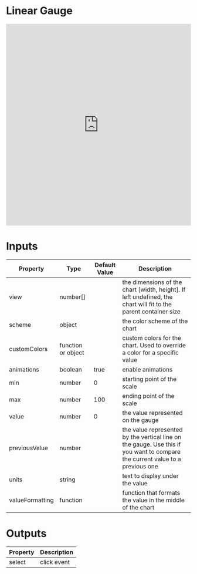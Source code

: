 # Linear Gauge

<iframe width="100%" height="550" frameborder="0" src="https://embed.plnkr.co/yIm5sYQEXdJ8ThIxg0gM?show=preview">
</iframe>

# Inputs

| Property        | Type               | Default Value | Description                                                                                                                  |
|-----------------|--------------------|---------------|------------------------------------------------------------------------------------------------------------------------------|
| view            | number[]           |               | the dimensions of the chart [width, height]. If left undefined, the chart will fit to the parent container size              |
| scheme          | object             |               | the color scheme of the chart                                                                                                |
| customColors    | function or object |               | custom colors for the chart. Used to override a color for a specific value                                                   |
| animations      | boolean            | true          | enable animations                                                                                                            |
| min             | number             | 0             | starting point of the scale                                                                                                  |
| max             | number             | 100           | ending point of the scale                                                                                                    |
| value           | number             | 0             | the value represented on the gauge                                                                                           |
| previousValue   | number             |               | the value represented by the vertical line on the gauge. Use this if you want to compare the current value to a previous one |
| units           | string             |               | text to display under the value                                                                                              |
| valueFormatting | function           |               | function that formats the value in the middle of the chart                                                                   |

# Outputs

| Property | Description |
|----------|-------------|
| select   | click event |
